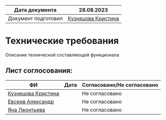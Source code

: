 | Дата документа      | 28.08.2023                                            |
| ------------------- | ----------------------------------------------------- |
| Документ подготовил | [Кузнецова Кристина](https://github.com/kuznetskriss) |

# Технические требования

Описание технической составляющей функционала


## Лист соглосования:
| ФИ                                                    | Дата | Согласовано/Не согласовано |
| ----------------------------------------------------- | ---- | -------------------------- |
| [Кузнецова Кристина](https://github.com/kuznetskriss) |      | Не согласовано             |
| [Евсеев Александр](https://github.com/sanevs22)       |      | Не согласовано             |
| [Яна Леонтьева](https://github.com/kefirpixel)        |      | Не согласовано             |